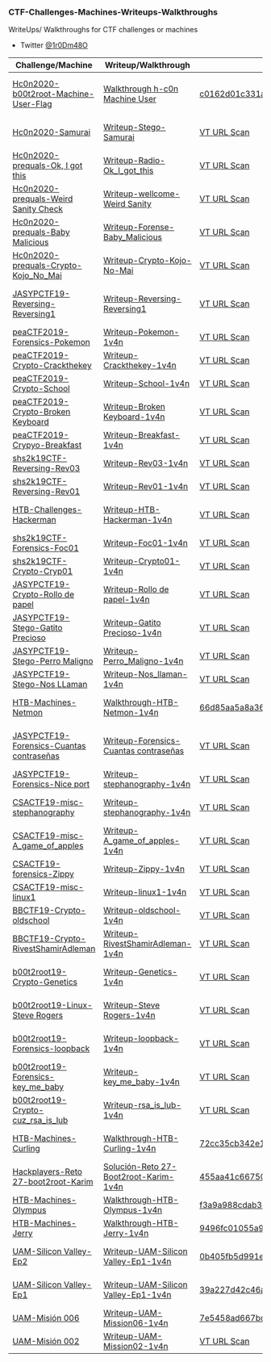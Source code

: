 ### CTF-Challenges-Machines-Writeups-Walkthroughs

WriteUps/ Walkthroughs for CTF challenges or machines
- Twitter [@1r0Dm48O](https://twitter.com/1r0Dm48O)

| Challenge/Machine | Writeup/Walkthrough | MD5 | Posted On |
| ------------ | ------------ | ------------ | ------------ |
| [Hc0n2020-b00t2root-Machine-User-Flag](https://ctf.h-c0n.com/challenges#) | [Walkthrough h-c0n Machine User](https://github.com/1r0dm480/CTF-Wr1T3uPs/blob/master/hc0n2020/boot2root/Machine_User_Flag/h-c0n-Machine-User_flag-Walkthrough-1v4n.pdf) | [	c0162d01c331ac5f74303e9c2ac481f3](https://www.virustotal.com/gui/file/382d2b2893ba7571472c9158502a97b9e38e53b03e7aa79050ed72d16942a5ed/details) | [h-c0n qualifier CTF 2020 boot2root Walkthrough: Machine (User flag)](https://honeysec.blogspot.com/2020/06/h-c0n-qualifier-ctf-2020-boot2root.html) |
| [Hc0n2020-Samurai](https://ctf.h-c0n.com/challenges#Samurai) | [Writeup-Stego-Samurai](https://github.com/1r0dm480/CTF-Wr1T3uPs/tree/master/hc0n2020/stego/samurai) | [VT URL Scan](https://www.virustotal.com/gui/url-analysis/u-070aa53933ae00dbaf7ed3e225bf697b7d69476c2a0667690c5f7b98ed5e4c00-1583616378/detection) | [Honey Sec - Hc0n2020prequals - Challenges - Samurai](https://honeysec.blogspot.com/2020/02/hc0n2020prequals-challenges-samurai-1v4n.html) |
| [Hc0n2020-prequals-Ok, I got this](https://ctf.h-c0n.com/challenges#Ok,%20I%20got%20this) | [Writeup-Radio-Ok_I_got_this](https://github.com/1r0dm480/CTF-Wr1T3uPs/tree/master/hc0n2020/Radio/Ok_I_got_this) | [VT URL Scan](https://www.virustotal.com/gui/url/1d8022e610a9b7cc008799375db3d242c3097fcf2e6db124f62469943dd032b4/detection) | [Hc0n2020-prequals-writeups](https://www.h-c0n.com/p/ctf.html#writeupsqualifier) |
| [Hc0n2020-prequals-Weird Sanity Check](https://ctf.h-c0n.com/challenges#Weird%20Sanity%20Check) | [Writeup-wellcome-Weird Sanity](https://github.com/1r0dm480/CTF-Wr1T3uPs/tree/master/hc0n2020/wellcome/Weird_Sanity_Check) | [VT URL Scan](https://www.virustotal.com/gui/url/1d8022e610a9b7cc008799375db3d242c3097fcf2e6db124f62469943dd032b4/detection) | [Hc0n2020-prequals-writeups](https://www.h-c0n.com/p/ctf.html#writeupsqualifier) |
| [Hc0n2020-prequals-Baby Malicious](https://ctf.h-c0n.com/challenges#Baby%20malicious) | [Writeup-Forense-Baby_Malicious](https://github.com/1r0dm480/CTF-Wr1T3uPs/tree/master/hc0n2020/Forense/Baby_maliciosus) | [VT URL Scan](https://www.virustotal.com/gui/url/a027a041d96d8ee9c6ba9ffefc0f670c2ed6716a4a601fae87e5daa40e1c6101/detection) | [Hc0n2020-prequals-writeups](https://www.h-c0n.com/p/ctf.html#writeupsqualifier) |
| [Hc0n2020-prequals-Crypto-Kojo_No_Mai](https://ctf.h-c0n.com/challenges#Kojo%20No%20Mai) | [Writeup-Crypto-Kojo-No-Mai](https://github.com/1r0dm480/CTF-Wr1T3uPs/tree/master/hc0n2020/Crypto/Kojo_No_Mai) | [VT URL Scan](https://www.virustotal.com/gui/url/e91c05e8a43b2c39987980cb5e7049a8d28ff04bbfd2fb23c939374f6c767eec/detection) | [Hc0n2020-prequals-writeups](https://www.h-c0n.com/p/ctf.html#writeupsqualifier) |
| [JASYPCTF19-Reversing-Reversing1](https://ctf.interferencias.tech/challenges#Reversing%201) | [Writeup-Reversing-Reversing1](https://github.com/1r0dm480/CTF-Wr1T3uPs/tree/master/JASYPCTF19/reversing/reversing1) | [VT URL Scan](https://www.virustotal.com/gui/url/50bee016447d76305ce00bf5e294ce50a30fd312b9e75792b6e1d9ec69daf903/) | [Honey Sec WRITEUP - JASYP19 - Challenges - Reversing 1](https://honeysec.blogspot.com/2020/02/jasyp19-challenges-reversing-1.html) |
| [peaCTF2019-Forensics-Pokemon](https://2019.peactf.com/problems) | [Writeup-Pokemon-1v4n](https://github.com/1r0dm480/CTF-Wr1T3uPs/tree/master/peaCTF2019/Forensics/Pokemon) | [VT URL Scan](https://www.virustotal.com/gui/url/650bbdd0e2ba47daafa02ac345aa9e6d9aa836b422c85738c304cfb97d171ace/details) | [CTFTime-Pokemon-1v4n](https://ctftime.org/writeup/17883) |
| [peaCTF2019-Crypto-Crackthekey](https://2019.peactf.com/problems) | [Writeup-Crackthekey-1v4n](https://github.com/1r0dm480/CTF-Wr1T3uPs/tree/master/peaCTF2019/crypto/Crackthekey) | [VT URL Scan](https://www.virustotal.com/gui/url/b82a85923735461f8cae731ca45671adaaadcd185881feaffb92c5c8e8790554/details) | [CTFTime-Crackthekey-1v4n](https://ctftime.org/writeup/17876) |
| [peaCTF2019-Crypto-School](https://2019.peactf.com/problems) | [Writeup-School-1v4n](https://github.com/1r0dm480/CTF-Wr1T3uPs/tree/master/peaCTF2019/crypto/School) | [VT URL Scan](https://www.virustotal.com/gui/url/5757b17e2e74fc922b3c9f725c106fc328636955ef657ae9c6f0c0b41df1ee1e/detection) | [CTFTime-School-1v4n](https://ctftime.org/writeup/17342) |
| [peaCTF2019-Crypto-Broken Keyboard](https://2019.peactf.com/problems) | [Writeup-Broken Keyboard-1v4n](https://github.com/1r0dm480/CTF-Wr1T3uPs/tree/master/peaCTF2019/crypto/Broken_Keyboard) | [VT URL Scan](https://www.virustotal.com/gui/url/1e1ed304865fb71740222c11ccf77d3e8185b90f4ded21500529f14875532bb4/detection) | [CTFTime-Broken Keyboard-1v4n](https://ctftime.org/writeup/17341) |
| [peaCTF2019-Crypyo-Breakfast](https://2019.peactf.com/problems) | [Writeup-Breakfast-1v4n](https://github.com/1r0dm480/CTF-Wr1T3uPs/tree/master/peaCTF2019/crypto/Breakfast) | [VT URL Scan](https://www.virustotal.com/gui/url/3e13a71eda4c5e47c36fa3eacbe3feb4772969c95882ac69e2b71a9270a4d604/detection) | [CTFTime-Brekfast-1v4n](https://ctftime.org/writeup/17342) |
| [shs2k19CTF-Reversing-Rev03](http://ctf.securityhighschool.es/challenges?category=reversing) | [Writeup-Rev03-1v4n](https://github.com/1r0dm480/CTF-Wr1T3uPs/tree/master/shs2k19CTF/rev/rev03) | [VT URL Scan](https://www.virustotal.com/gui/url/0a5a9f15265026ab612cdf55f4bae781910aa5d074b264550f9d8aaef528482f/detection) |  |
| [shs2k19CTF-Reversing-Rev01](http://ctf.securityhighschool.es/challenges?category=reversing) | [Writeup-Rev01-1v4n](https://github.com/1r0dm480/CTF-Wr1T3uPs/tree/master/shs2k19CTF/rev/rev01) | [VT URL Scan](https://www.virustotal.com/gui/url/eb239a6cf2529076ce31c4375326a1ffccfd8f0e00e4b6241aabbc9c23c52b78/detection) |  |
| [HTB-Challenges-Hackerman](https://www.hackthebox.eu/home/challenges/Stego) | [Writeup-HTB-Hackerman-1v4n](https://github.com/1r0dm480/CTF-Wr1T3uPs/tree/master/HTB/Challenges/Stego/Hackerman) | [VT URL Scan](https://www.virustotal.com/gui/url/8617823f21d95de6ab302b2898f01c2f4701a972e86f899ab53de72383dbec6c/detection) | [Interferencias HTB Challenge Writeup Hackerman](https://interferencias.tech/2019/10/01/htb-hackerman/) |
| [shs2k19CTF-Forensics-Foc01](http://ctf.securityhighschool.es/challenges?category=forense) | [Writeup-Foc01-1v4n](https://github.com/1r0dm480/CTF-Wr1T3uPs/tree/master/shs2k19CTF/forense/foc01) | [VT URL Scan](https://www.virustotal.com/gui/url/02e11e06ed2ceb3153b32e1aa5bac034fd7d3bd4d695c0a88d0d71ba1c1be02d/detection) |  |
| [shs2k19CTF-Crypto-Cryp01](http://ctf.securityhighschool.es/challenges?category=crypto) | [Writeup-Crypto01-1v4n](https://github.com/1r0dm480/CTF-Wr1T3uPs/tree/master/shs2k19CTF/crypto/cryp01) | [VT URL Scan](https://www.virustotal.com/gui/url/a9ff318477de194f4bb57105955cd1206b4e614971d374b55fe29bd3eac70ff5/detection) |  |
| [JASYPCTF19-Crypto-Rollo de papel](https://ctf.interferencias.tech/challenges#Rollo%20de%20papel) | [Writeup-Rollo de papel-1v4n](https://github.com/1r0dm480/CTF-Wr1T3uPs/tree/master/JASYPCTF19/crypto/rollo_de_papel) | [VT URL Scan](https://www.virustotal.com/gui/url/e2752563e3f6d25eef5db4bda0b32cba710bf06d9085cb0b9dd9f569439a443d/detection) |  |
| [JASYPCTF19-Stego-Gatito Precioso](https://ctf.interferencias.tech/challenges#Gatito%20precioso) | [Writeup-Gatito Precioso-1v4n](https://github.com/1r0dm480/CTF-Wr1T3uPs/tree/master/JASYPCTF19/stego/gatito_precioso) | [VT URL Scan](https://www.virustotal.com/gui/url/d590caf2eb49aee6698a262f47b777016cc61127a7007387fa35a2fdafefe354/detection) |  |
| [JASYPCTF19-Stego-Perro Maligno](https://ctf.interferencias.tech/challenges#Perro%20maligno) | [Writeup-Perro_Maligno-1v4n](https://github.com/1r0dm480/CTF-Wr1T3uPs/tree/master/JASYPCTF19/stego/perro_maligno) | [VT URL Scan](https://www.virustotal.com/gui/url/89ad8d5ea881fda6462a4e16556b03c080631a35d61ef9f39dae33c74fec1a13/detection) |  |
| [JASYPCTF19-Stego-Nos LLaman](https://ctf.interferencias.tech/challenges#Nos%20llaman) | [Writeup-Nos_llaman-1v4n](https://github.com/1r0dm480/CTF-Wr1T3uPs/tree/master/JASYPCTF19/stego/nosllaman) | [VT URL Scan](https://www.virustotal.com/gui/url/50d9d90db59bd00c54d7bae856df2c371e5c255fc7140c2404b53f7e9a2d4ec9/detection) |  |
| [HTB-Machines-Netmon](https://www.hackthebox.eu/home/machines/profile/177) | [Walkthrough-HTB-Netmon-1v4n](https://github.com/1r0dm480/CTF-Wr1T3uPs/blob/master/HTB/Machines/HTB-Machine-Netmon-Walkthrough-1v4n-Released.pdf) | [66d85aa5a8a36f0bc9a6a60c2c2f60ff](https://www.virustotal.com/gui/file/dbd00668d3bfebe80c6b57a36c711c751790f3b9c9eb5c538dca0c668aafc4a1/details) | [Interferencias-HTB Machine Walkthrough: Netmon](https://old.interferencias.tech/2019/06/30/htb-netmon/) |
| [JASYPCTF19-Forensics-Cuantas contraseñas](https://ctf.interferencias.tech/challenges#Cuantas%20contrase%C3%B1as) | [Writeup-Forensics-Cuantas contraseñas](https://github.com/1r0dm480/CTF-Wr1T3uPs/blob/master/JASYPCTF19/forensic/cuantas_contrase%C3%B1as/) | [VT URL Scan](https://www.virustotal.com/gui/url/0bcb0ab3f70394db62cc927a673ad2c6233488bb6ebdea32e1e6896a24bdbdd1/detection) | [Honey Sec WRITEUP - JASYP19 - Challenges - Cuantas contraseñas](https://honeysec.blogspot.com/2019/06/writeup-jasyp19-challenges-cuantas.html) |
| [JASYPCTF19-Forensics-Nice port](https://ctf.interferencias.tech/challenges#Nice%20port) | [Writeup-stephanography-1v4n](https://github.com/1r0dm480/CTF-Wr1T3uPs/tree/master/JASYPCTF19/forensic/nice_port) | [VT URL Scan](https://www.virustotal.com/gui/url/9cb73359a0a23ddcc2317eb5b3d4cf61ffb4c98d96bdd146fbd9d1013d31a594/detection) |  |
| [CSACTF19-misc-stephanography](https://ctftime.org/task/8674) | [Writeup-stephanography-1v4n](https://github.com/1r0dm480/CTF-Wr1T3uPs/tree/master/CSACTF19/misc/stephanography) | [VT URL Scan](https://www.virustotal.com/gui/url/a0fd77f8df5d832afd7460c9522c1b739c2565705f4d5645ebf86a10c6d03681/detection) | [Honey Sec WRITEUP Challenge stephanography](https://honeysec.blogspot.com/2019/05/writeup-csactf19-challenges.html) |
| [CSACTF19-misc-A_game_of_apples](https://ctftime.org/task/8594) | [Writeup-A_game_of_apples-1v4n](https://github.com/1r0dm480/CTF-Wr1T3uPs/tree/master/CSACTF19/misc/a_game_of_apples) | [VT URL Scan](https://www.virustotal.com/gui/url/7a5b04bedf1d0c2ab4f923d3c0b7f11e025dea2beef370a185d1329a05a45263/detection) | [CTFTime-A_game_of_apples-1v4n](https://ctftime.org/writeup/15391) |
| [CSACTF19-forensics-Zippy](https://ctftime.org/task/8453) | [Writeup-Zippy-1v4n](https://github.com/1r0dm480/CTF-Wr1T3uPs/tree/master/CSACTF19/forensics/Zippy) | [VT URL Scan](https://www.virustotal.com/gui/url/e32183587f49bccdbcd6f77d2e67123f2f86f59c86e9f56e953199b86c0c7007/detection) | [CTFTime-Zippy-1v4n](https://ctftime.org/writeup/15392) |
| [CSACTF19-misc-linux1](https://ctftime.org/task/8453) | [Writeup-linux1-1v4n](https://github.com/1r0dm480/CTF-Wr1T3uPs/tree/master/CSACTF19/misc/linux1) | [VT URL Scan](https://www.virustotal.com/gui/url/7a5b04bedf1d0c2ab4f923d3c0b7f11e025dea2beef370a185d1329a05a45263/detection) | [Honey Sec WRITEUP Challenge Linux](https://honeysec.blogspot.com/2019/05/writeup-challenge-linux-201-by-1r0dm448o.html) |
| [BBCTF19-Crypto-oldschool](https://ctftime.org/task/8187) | [Writeup-oldschool-1v4n](https://github.com/1r0dm480/CTF-Wr1T3uPs/tree/master/BBCTF19/crypto/oldschool) | [VT URL Scan](https://www.virustotal.com/gui/url/712465627b3f8f49cbb243a02f60746f5299a573f1af751f4f528b5f06154a98/detection) | [CTFTime-oldschool-1v4n](https://ctftime.org/writeup/15246) |
| [BBCTF19-Crypto-RivestShamirAdleman](https://ctftime.org/task/8187) | [Writeup-RivestShamirAdleman-1v4n](https://github.com/1r0dm480/CTF-Wr1T3uPs/tree/master/BBCTF19/crypto/RivestShamirAdleman) | [VT URL Scan](https://www.virustotal.com/gui/url/7b6329b72e02d5af9db9e0a4554bf1bcf5005f956d217980600f4e8b265e4e6a/detection) | [CTFTime-RivestShamirAdleman-1v4n](https://ctftime.org/writeup/15241) |
| [b00t2root19-Crypto-Genetics](https://ctftime.org/task/7932) | [Writeup-Genetics-1v4n](https://github.com/1r0dm480/CTF-Wr1T3uPs/tree/master/b00t2root19/Crypto/Genetics) | [VT URL Scan](https://www.virustotal.com/gui/url/75bfa665a30e4ba742b4d19bfaf794460e966c945de820ad17f4b774dec20f7d/detection) | [Honey Sec WRITEUP Genetics (Crypto) b00t2root CTF](https://honeysec.blogspot.com/2019/04/genetics-httpipchallengesgenetics.html) |
| [b00t2root19-Linux-Steve Rogers](https://ctftime.org/task/7932) | [Writeup-Steve Rogers-1v4n](https://github.com/1r0dm480/CTF-Wr1T3uPs/tree/master/b00t2root19/Linux/steve_rogers) | [VT URL Scan](https://www.virustotal.com/gui/url/7fbbb74be159055cabc07e25f38962919a69504b714a94c3afb6474a10a58b45/detection) | [CTFTime-b00t2root19-Steve Rogers-1v4n](https://ctftime.org/writeup/14621) |
| [b00t2root19-Forensics-loopback](https://ctftime.org/task/7939) | [Writeup-loopback-1v4n](https://github.com/1r0dm480/CTF-Wr1T3uPs/tree/master/b00t2root19/Forensics/loopback) | [VT URL Scan](https://www.virustotal.com/gui/url/d475aa2b714ce04094568ac763597f17e3934a94b6827cf22dab562ebd6a5b34/detection) | [CTFTime-b00t2root19-loopback-1v4n](https://ctftime.org/writeup/14597) |
| [b00t2root19-Forensics-key_me_baby](https://ctftime.org/task/8149) | [Writeup-key_me_baby-1v4n](https://github.com/1r0dm480/CTF-Wr1T3uPs/tree/master/b00t2root19/Forensics/key_me_baby) | [VT URL Scan](https://www.virustotal.com/gui/url/e42e81f44f117c41d925ca62b4794d1c8c6a2db2a526e7bdaeb621ecd6c92f16) | [CTFTime-b00t2root19-key_me_baby-1v4n](https://ctftime.org/writeup/14251) |
| [b00t2root19-Crypto-cuz_rsa_is_lub](https://ctftime.org/event/780/tasks/) | [Writeup-rsa_is_lub-1v4n](https://github.com/1r0dm480/CTF-Wr1T3uPs/tree/master/b00t2root19/Crypto/cuz_rsa_is_lub) | [VT URL Scan](https://www.virustotal.com/gui/url/9c48d31113e0843117ed116b6072e7b689d6b2bbb3153f79e0e113743a4d4423) | [CTFTime-b00t2root19-rsa_is_lub-1v4n](https://ctftime.org/writeup/14251) |
| [HTB-Machines-Curling](https://www.hackthebox.eu/home/machines/profile/160) | [Walkthrough-HTB-Curling-1v4n](https://github.com/1r0dm480/CTF-Wr1T3uPs/blob/master/HTB/Machines/HTB-Machine-Curling-Walkthrough-1v4n-Released.pdf) | [72cc35cb342e11bca1d095c83214cd08](https://www.virustotal.com/#/file/2361d1e48b5451e060c608d351915f1a3402365e7e713588e4a4451f577126d7/) | [Honey Sec-HTB-Machine Walkthrough-Curling](https://honeysec.blogspot.com/2019/03/htb-machine-walkthrough-curling.html) |
| [Hackplayers-Reto 27-boot2root-Karim](https://www.hackplayers.com/2018/09/reto-27-boot2root-karim.html) | [Solución-Reto 27-Boot2root-Karim-1v4n](https://github.com/1r0dm480/CTF-Wr1T3uPs/blob/master/Hackplayers/Machines/HackPlayers-Reto-27-boot2root-Walkthrough-Karim.pdf) | [455aa41c667502619f85936e992e0a9e](https://www.virustotal.com/#/file/2e7b3fb009f859a607fa37536d6d09da96b034b5c1227b636d883c02c9e04f25/) | [Solución-Reto 27-Boot2root-Karim-1v4n](https://www.hackplayers.com/2018/09/solucion-al-reto-27-boot2root-karim.html) |
| [HTB-Machines-Olympus](https://www.hackthebox.eu/home/machines/profile/135) | [Walkthrough-HTB-Olympus-1v4n](https://github.com/1r0dm480/CTF-Wr1T3uPs/blob/master/HTB/Machines/HTB-Machine-Olympus-Walkthrough-1v4n-Released.pdf) | [	f3a9a988cdab32763816e1abf6975756](https://www.hybrid-analysis.com/sample/ffe715aacbbea2756aa3564c0d03e6dc4f57b9ee39631f91f1daa5c28f006797) | [Fwhibbit-HTB-Writeup–Olympus](https://www.fwhibbit.es/htb-write-up-olympus-por-1r0dm48o) |
| [HTB-Machines-Jerry](https://www.hackthebox.eu/home/users/profile/56686) | [Walkthrough-HTB-Jerry-1v4n](https://github.com/1r0dm480/CTF-Wr1T3uPs/blob/master/HTB/Machines/HTB-Machine-Jerry-Walkthrough-Jerry-1v4n-Released.pdf) | [9496fc01055a9bcae00b894a43dc7abd](https://www.hybrid-analysis.com/sample/995b160658c5bfb76d1bf9f0beb450f0e2f024c7e3b77774e9074176a447d589) | [Hackplayers-HTB-repo-1v4n](https://github.com/Hackplayers/hackthebox-writeups/blob/master/machines/Jerry/1v4n-jerry.pdf) |
| [UAM-Silicon Valley-Ep2](https://unaalmes.hispasec.com/challenges#EPISODIO%201%20-%202%C2%AA%20PARTE) | [Writeup-UAM-Silicon Valley-Ep1-1v4n](https://github.com/1r0dm480/CTF-Wr1T3uPs/blob/master/UAM/SiliconValley/Episodio2/UAM-Episodio2-Silicon_Valley-1v4n.pdf) | [0b405fb5d991e0823dd9347ee9caa4aa](https://www.virustotal.com/gui/file/169f31d64d5e6a3015f0ab23956ccc4fbb41a1fb853969c4b8b342fcf720c2b3) | [Writeup-UAM-repo-Silicon Valley-Ep2-1v4n](https://github.com/devploit/unaalmes-writeups/tree/master/writeups/siliconvalley/episodio2/1v4n) |
| [UAM-Silicon Valley-Ep1](https://unaalmes.hispasec.com/challenges#EPISODIO%201) | [Writeup-UAM-Silicon Valley-Ep1-1v4n](https://github.com/1r0dm480/CTF-Wr1T3uPs/blob/master/UAM/SiliconValley/Episodio1/Writeup-UAM-Silicon_Valley-Ep1-1v4n.pdf) | [39a227d42c46a5ecdefcad17be3bfc3a](https://www.virustotal.com/gui/file/bfa1677d871450330739b6a163ee7fddb40d874098cc49286d8d5ca053711eb1) | [Writeup-UAM-repo-Silicon Valley-Ep1-1v4n](https://github.com/devploit/unaalmes-writeups/blob/master/writeups/siliconvalley/episodio1/1v4n/1v4n-episodio1.pdf) |
| [UAM-Misión 006](https://unaaldia.hispasec.com/) | [Writeup-UAM-Mission06-1v4n](https://github.com/1r0dm480/CTF-Wr1T3uPs/blob/master/UAM/UAM-Mision06/Writeup-UAM-Misi%C3%B3n%23006-1v4n.pdf) | [7e5458ad667bd4f2721a46c54e5966c3](https://www.virustotal.com/gui/file/09a85991d9c96622cbd9e85c71f79b4270b81748f9763a031524821edbc18203) | [Writeup-Mission06-UAM-repo-1v4n](https://github.com/devploit/unaalmes-writeups/blob/master/writeups/missions/mission06/1v4n/1v4n-mission06.txt) |
| [UAM-Misión 002](http://unaaldia.hispasec.com/2017/12/segunda-entrega-una-al-mes-mision-002.html) | [Writeup-UAM-Mission02-1v4n](https://github.com/1r0dm480/CTF-Wr1T3uPs/tree/master/UAM/UAM-Mision02) | [VT URL Scan](https://www.virustotal.com/gui/url/ec4d5deb2928c50f9a82b0489358febd729be63b8b60607fb0aec3d78ee6a0df/detection) | [Writeup-Mission02-UAM-repo-1v4n](https://github.com/devploit/unaalmes-writeups/blob/master/writeups/missions/mission02/1v4n/1v4n-mission02.txt) |
